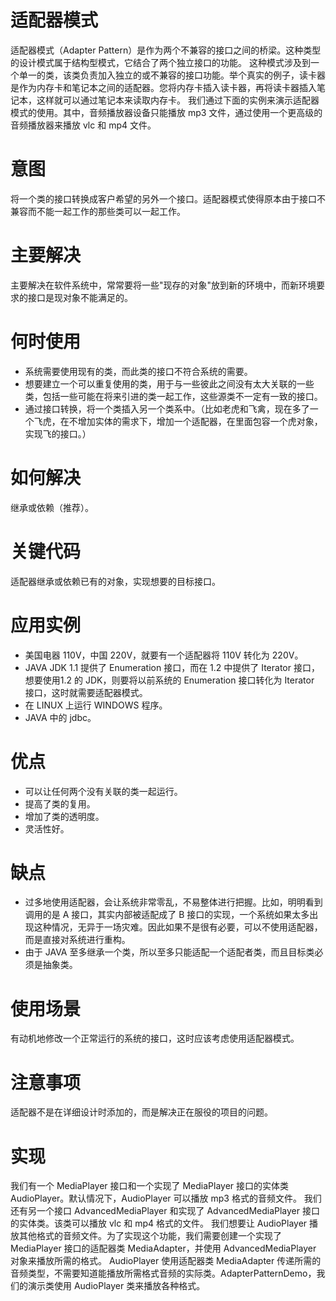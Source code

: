 # 适配器模式
适配器模式（Adapter Pattern）是作为两个不兼容的接口之间的桥梁。这种类型的设计模式属于结构型模式，它结合了两个独立接口的功能。
这种模式涉及到一个单一的类，该类负责加入独立的或不兼容的接口功能。举个真实的例子，读卡器是作为内存卡和笔记本之间的适配器。您将内存卡插入读卡器，再将读卡器插入笔记本，这样就可以通过笔记本来读取内存卡。
我们通过下面的实例来演示适配器模式的使用。其中，音频播放器设备只能播放 mp3 文件，通过使用一个更高级的音频播放器来播放 vlc 和 mp4 文件。

# 意图
将一个类的接口转换成客户希望的另外一个接口。适配器模式使得原本由于接口不兼容而不能一起工作的那些类可以一起工作。

# 主要解决
主要解决在软件系统中，常常要将一些"现存的对象"放到新的环境中，而新环境要求的接口是现对象不能满足的。

# 何时使用
* 系统需要使用现有的类，而此类的接口不符合系统的需要。
* 想要建立一个可以重复使用的类，用于与一些彼此之间没有太大关联的一些类，包括一些可能在将来引进的类一起工作，这些源类不一定有一致的接口。 
* 通过接口转换，将一个类插入另一个类系中。（比如老虎和飞禽，现在多了一个飞虎，在不增加实体的需求下，增加一个适配器，在里面包容一个虎对象，实现飞的接口。）

# 如何解决
继承或依赖（推荐）。

# 关键代码
适配器继承或依赖已有的对象，实现想要的目标接口。

# 应用实例
* 美国电器 110V，中国 220V，就要有一个适配器将 110V 转化为 220V。 
* JAVA JDK 1.1 提供了 Enumeration 接口，而在 1.2 中提供了 Iterator 接口，想要使用1.2 的 JDK，则要将以前系统的 Enumeration 接口转化为 Iterator 接口，这时就需要适配器模式。 
* 在 LINUX 上运行 WINDOWS 程序。
* JAVA 中的 jdbc。

# 优点
* 可以让任何两个没有关联的类一起运行。
* 提高了类的复用。
* 增加了类的透明度。
* 灵活性好。

# 缺点
* 过多地使用适配器，会让系统非常零乱，不易整体进行把握。比如，明明看到调用的是 A 接口，其实内部被适配成了 B 接口的实现，一个系统如果太多出现这种情况，无异于一场灾难。因此如果不是很有必要，可以不使用适配器，而是直接对系统进行重构。 
* 由于 JAVA 至多继承一个类，所以至多只能适配一个适配者类，而且目标类必须是抽象类。

# 使用场景
有动机地修改一个正常运行的系统的接口，这时应该考虑使用适配器模式。

# 注意事项
适配器不是在详细设计时添加的，而是解决正在服役的项目的问题。

# 实现
我们有一个 MediaPlayer 接口和一个实现了 MediaPlayer 接口的实体类 AudioPlayer。默认情况下，AudioPlayer 可以播放 mp3 格式的音频文件。
我们还有另一个接口 AdvancedMediaPlayer 和实现了 AdvancedMediaPlayer 接口的实体类。该类可以播放 vlc 和 mp4 格式的文件。
我们想要让 AudioPlayer 播放其他格式的音频文件。为了实现这个功能，我们需要创建一个实现了 MediaPlayer 接口的适配器类 MediaAdapter，并使用 AdvancedMediaPlayer 对象来播放所需的格式。
AudioPlayer 使用适配器类 MediaAdapter 传递所需的音频类型，不需要知道能播放所需格式音频的实际类。AdapterPatternDemo，我们的演示类使用 AudioPlayer 类来播放各种格式。